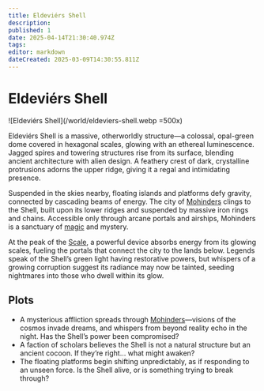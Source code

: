 ```yaml
---
title: Eldeviérs Shell
description: 
published: 1
date: 2025-04-14T21:30:40.974Z
tags: 
editor: markdown
dateCreated: 2025-03-09T14:30:55.811Z
---
```


# Eldeviérs Shell

![Eldeviérs Shell](/world/eldeviers-shell.webp =500x)

Eldeviérs Shell is a massive, otherworldly structure—a colossal, opal-green dome covered in hexagonal scales, glowing with an ethereal luminescence. Jagged spires and towering structures rise from its surface, blending ancient architecture with alien design. A feathery crest of dark, crystalline protrusions adorns the upper ridge, giving it a regal and intimidating presence.

Suspended in the skies nearby, floating islands and platforms defy gravity, connected by cascading beams of energy. The city of [Mohinders](/geography/settlement/city/mohinders.md) clings to the Shell, built upon its lower ridges and suspended by massive iron rings and chains. Accessible only through arcane portals and airships, Mohinders is a sanctuary of [magic](/structure/mechanic/magic.md) and mystery.

At the peak of the [Scale](/geography/scale.md), a powerful device absorbs energy from its glowing scales, fueling the portals that connect the city to the lands below. Legends speak of the Shell’s green light having restorative powers, but whispers of a growing corruption suggest its radiance may now be tainted, seeding nightmares into those who dwell within its glow.

## Plots
- A mysterious affliction spreads through [Mohinders](/geography/settlement/city/mohinders.md)—visions of the cosmos invade dreams, and whispers from beyond reality echo in the night. Has the Shell’s power been compromised?
- A faction of scholars believes the Shell is not a natural structure but an ancient cocoon. If they’re right… what might awaken?
- The floating platforms begin shifting unpredictably, as if responding to an unseen force. Is the Shell alive, or is something trying to break through?
